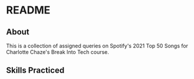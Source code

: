 # README

## About

This is a collection of assigned queries on Spotify's 2021 Top 50 Songs for Charlotte Chaze's Break Into Tech course.

## Skills Practiced
